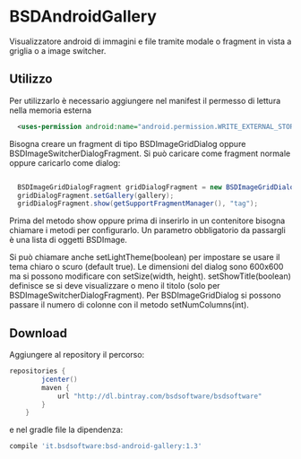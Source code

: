 # BSDAndroidGallery
Visualizzatore android di immagini e file tramite modale o fragment in vista a griglia o a image switcher.



Utilizzo
-----
Per utilizzarlo è necessario aggiungere nel manifest il permesso di lettura nella memoria esterna

```xml
  <uses-permission android:name="android.permission.WRITE_EXTERNAL_STORAGE" />
```
Bisogna creare un fragment di tipo BSDImageGridDialog oppure BSDImageSwitcherDialogFragment.
Si può caricare come fragment normale oppure caricarlo come dialog:
```java

  BSDImageGridDialogFragment gridDialogFragment = new BSDImageGridDialogFragment();
  gridDialogFragment.setGallery(gallery);
  gridDialogFragment.show(getSupportFragmentManager(), "tag");
```
Prima del metodo show oppure prima di inserirlo in un contenitore bisogna chiamare i metodi per configurarlo.
Un parametro obbligatorio da passargli è una lista di oggetti BSDImage.

Si può chiamare anche setLightTheme(boolean) per impostare se usare il tema chiaro o scuro (default true).
Le dimensioni del dialog sono 600x600 ma si possono modificare con setSize(width, height).
setShowTitle(boolean) definisce se si deve visualizzare o meno il titolo (solo per BSDImageSwitcherDialogFragment).
Per BSDImageGridDialog si possono passare il numero di colonne con il metodo setNumColumns(int).



Download
--------

Aggiungere al repository il percorso:
```groovy
repositories {
        jcenter()
        maven {
            url "http://dl.bintray.com/bsdsoftware/bsdsoftware"
        }
    }
```
e nel gradle file la dipendenza:
```groovy
compile 'it.bsdsoftware:bsd-android-gallery:1.3'
```
